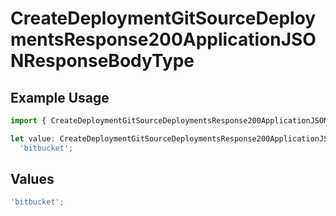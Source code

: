 # CreateDeploymentGitSourceDeploymentsResponse200ApplicationJSONResponseBodyType

## Example Usage

```typescript
import { CreateDeploymentGitSourceDeploymentsResponse200ApplicationJSONResponseBodyType } from '@vercel/client/models/operations';

let value: CreateDeploymentGitSourceDeploymentsResponse200ApplicationJSONResponseBodyType =
  'bitbucket';
```

## Values

```typescript
'bitbucket';
```
